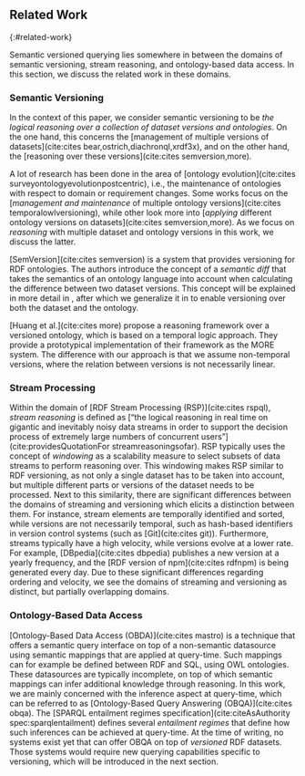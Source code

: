 ## Related Work
{:#related-work}

Semantic versioned querying lies somewhere in between the domains of
semantic versioning, stream reasoning, and ontology-based data access.
In this section, we discuss the related work in these domains.

### Semantic Versioning

In the context of this paper, we consider semantic versioning to be
_the logical reasoning over a collection of dataset versions and ontologies_.
On the one hand, this concerns the [management of multiple versions of datasets](cite:cites bear,ostrich,diachronql,xrdf3x),
and on the other hand, the [reasoning over these versions](cite:cites semversion,more).

A lot of research has been done in the area of [ontology evolution](cite:cites surveyontologyevolutionpostcentric),
i.e., the maintenance of ontologies with respect to domain or requirement changes.
Some works focus on the [_management and maintenance_ of multiple ontology versions](cite:cites temporalowlversioning),
while other look more into [_applying_ different ontology versions on datasets](cite:cites semversion,more).
As we focus on _reasoning_ with multiple dataset and ontology versions in this work, we discuss the latter.

[SemVersion](cite:cites semversion) is a system that provides versioning for RDF ontologies.
The authors introduce the concept of a _semantic diff_
that takes the semantics of an ontology language into account
when calculating the difference between two dataset versions.
This concept will be explained in more detail in [](#fundamentals),
after which we generalize it in [](#querying) to enable versioning over both the dataset and the ontology.

[Huang et al.](cite:cites more) propose a reasoning framework over a versioned ontology,
which is based on a temporal logic approach.
They provide a prototypical implementation of their framework as the MORE system.
The difference with our approach is that we assume non-temporal versions,
where the relation between versions is not necessarily linear.

### Stream Processing

Within the domain of [RDF Stream Processing (RSP)](cite:cites rspql), _stream reasoning_ is defined as
[<q>the logical reasoning in real time on gigantic and inevitably noisy data streams in order to support the decision process of extremely large numbers of concurrent users</q>](cite:providesQuotationFor streamreasoningsofar).
RSP typically uses the concept of _windowing_ as a scalability measure to select subsets of data streams to perform reasoning over.
This windowing makes RSP similar to RDF versioning,
as not only a single dataset has to be taken into account,
but multiple different parts or versions of the dataset needs to be processed.
Next to this similarity, there are significant differences between the domains of streaming and versioning
which elicits a distinction between them.
For instance, stream elements are temporally identified and sorted,
while versions are not necessarily temporal, such as hash-based identifiers in version control systems (such as [Git](cite:cites git)).
Furthermore, streams typically have a high velocity,
while versions evolve at a lower rate.
For example, [DBpedia](cite:cites dbpedia) publishes a new version at a yearly frequency,
and the [RDF version of npm](cite:cites rdfnpm) is being generated every day.
Due to these significant differences regarding ordering and velocity,
we see the domains of streaming and versioning as distinct, but partially overlapping domains.

### Ontology-Based Data Access

[Ontology-Based Data Access (OBDA)](cite:cites mastro) is a technique that offers a semantic query interface
on top of a non-semantic datasource using semantic mappings that are applied at query-time.
Such mappings can for example be defined between RDF and SQL, using OWL ontologies.
These datasources are typically incomplete, on top of which semantic mappings can infer additional knowledge through reasoning.
In this work, we are mainly concerned with the inference aspect at query-time,
which can be referred to as [Ontology-Based Query Answering (OBQA)](cite:cites obqa).
The [SPARQL entailment regimes specification](cite:citeAsAuthority spec:sparqlentailment) defines several _entailment regimes_
that define how such inferences can be achieved at query-time.
At the time of writing, no systems exist yet that can offer OBQA on top of _versioned_ RDF datasets.
Those systems would require new querying capabilities specific to versioning,
which will be introduced in the next section.
